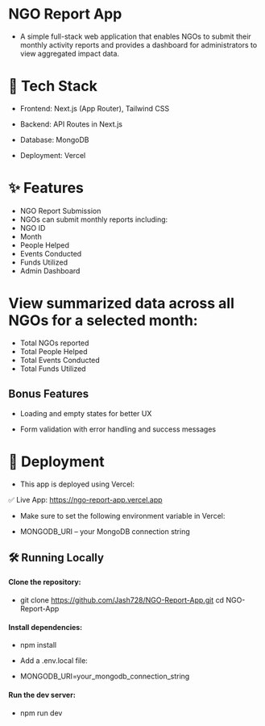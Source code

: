 # NGO Report App

- A simple full-stack web application that enables NGOs to submit their monthly activity reports and provides a dashboard for administrators to view aggregated impact data.

# 🔧 Tech Stack

- Frontend: Next.js (App Router), Tailwind CSS

- Backend: API Routes in Next.js

- Database: MongoDB

- Deployment: Vercel

# ✨ Features

- NGO Report Submission
- NGOs can submit monthly reports including:
- NGO ID
- Month
- People Helped
- Events Conducted
- Funds Utilized
- Admin Dashboard

# View summarized data across all NGOs for a selected month:

- Total NGOs reported
- Total People Helped
- Total Events Conducted
- Total Funds Utilized

## Bonus Features

- Loading and empty states for better UX

- Form validation with error handling and success messages


# 🚀 Deployment

- This app is deployed using Vercel:

✅ Live App: https://ngo-report-app.vercel.app

- Make sure to set the following environment variable in Vercel:

- MONGODB_URI – your MongoDB connection string

## 🛠️ Running Locally

#### Clone the repository:

- git clone https://github.com/Jash728/NGO-Report-App.git
  cd NGO-Report-App

#### Install dependencies:

- npm install

- Add a .env.local file:

- MONGODB_URI=your_mongodb_connection_string

#### Run the dev server:

- npm run dev




